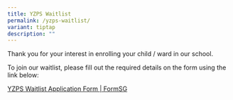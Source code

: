 ```yaml
---
title: YZPS Waitlist
permalink: /yzps-waitlist/
variant: tiptap
description: ""
---
```

<p>Thank you for your interest in enrolling your child / ward in our school.</p>
<p>To join our waitlist, please fill out the required details on the form
using the link below:</p>
<p><a href="https://form.gov.sg/689d897d0778cdb274f75471" rel="noopener noreferrer nofollow" target="_blank">YZPS Waitlist Application Form | FormSG</a>
</p>